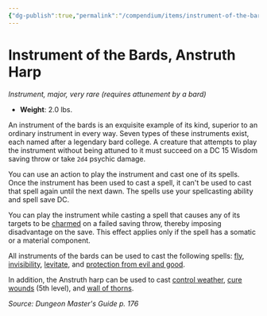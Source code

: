 ```yaml
---
{"dg-publish":true,"permalink":"/compendium/items/instrument-of-the-bards-anstruth-harp/","tags":["compendium/src/5e/dmg","item/attunement/required","item/gear/instrument","item/rarity/very-rare","item/tier/major"]}
---
```


# Instrument of the Bards, Anstruth Harp
*Instrument, major, very rare (requires attunement by a bard)*  

- **Weight**: 2.0 lbs.

An instrument of the bards is an exquisite example of its kind, superior to an ordinary instrument in every way. Seven types of these instruments exist, each named after a legendary bard college. A creature that attempts to play the instrument without being attuned to it must succeed on a DC 15 Wisdom saving throw or take `2d4` psychic damage.

You can use an action to play the instrument and cast one of its spells. Once the instrument has been used to cast a spell, it can't be used to cast that spell again until the next dawn. The spells use your spellcasting ability and spell save DC.

You can play the instrument while casting a spell that causes any of its targets to be [charmed](rules/conditions.md#charmed) on a failed saving throw, thereby imposing disadvantage on the save. This effect applies only if the spell has a somatic or a material component.

All instruments of the bards can be used to cast the following spells: [fly](compendium/spells/fly.md), [invisibility](compendium/spells/invisibility.md), [levitate](compendium/spells/levitate.md), and [protection from evil and good](compendium/spells/protection-from-evil-and-good.md).

In addition, the Anstruth harp can be used to cast [control weather](compendium/spells/control-weather.md), [cure wounds](compendium/spells/cure-wounds.md) (5th level), and [wall of thorns](compendium/spells/wall-of-thorns.md).

*Source: Dungeon Master's Guide p. 176*